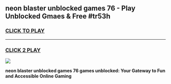 
## neon blaster unblocked games 76 - Play Unblocked Gmaes & Free #tr53h
<h3>
<a href="https://news.freeplayer.one?title=neon_blaster_unblocked_games_76&ref=24F">CLICK TO PLAY</a></h3>
<hr>

<h3>
<a href="https://news.freeplayer.one?title=neon_blaster_unblocked_games_76&ref=24F">CLICK 2 PLAY</a>
  
</h3>

<a href="https://news.freeplayer.one?title=neon_blaster_unblocked_games_76&ref=24F/"><img src="https://clearcache.store/games.png"></a>


**neon blaster unblocked games 76 games unblocked: Your Gateway to Fun and Accessible Online Gaming**
